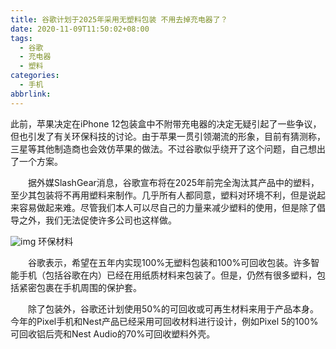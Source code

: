 ```yaml
---
title: 谷歌计划于2025年采用无塑料包装 不用去掉充电器了？
date: 2020-11-09T11:50:02+08:00
tags:
  - 谷歌
  - 充电器
  - 塑料
categories:
  - 手机
abbrlink:
---
```


此前，苹果决定在iPhone 12包装盒中不附带充电器的决定无疑引起了一些争议，但也引发了有关环保科技的讨论。由于苹果一贯引领潮流的形象，目前有猜测称，三星等其他制造商也会效仿苹果的做法。不过谷歌似乎绕开了这个问题，自己想出了一个方案。

　　据外媒SlashGear消息，谷歌宣布将在2025年前完全淘汰其产品中的塑料，至少其包装将不再用塑料来制作。几乎所有人都同意，塑料对环境不利，但是说起来容易做起来难。尽管我们本人可以尽自己的力量来减少塑料的使用，但是除了倡导之外，我们无法促使许多公司也这样做。

![img](https://cdn.jsdelivr.net/gh/yakeing/Documentation@main/Hexo/images/d1c0-kcaeqzx4045125.jpg)
环保材料

　　谷歌表示，希望在五年内实现100%无塑料包装和100%可回收包装。许多智能手机（包括谷歌在内）已经在用纸质材料来包装了。但是，仍然有很多塑料，包括紧密包裹在手机周围的保护套。

　　除了包装外，谷歌还计划使用50%的可回收或可再生材料来用于产品本身。今年的Pixel手机和Nest产品已经采用可回收材料进行设计，例如Pixel 5的100%可回收铝后壳和Nest Audio的70%可回收塑料外壳。
